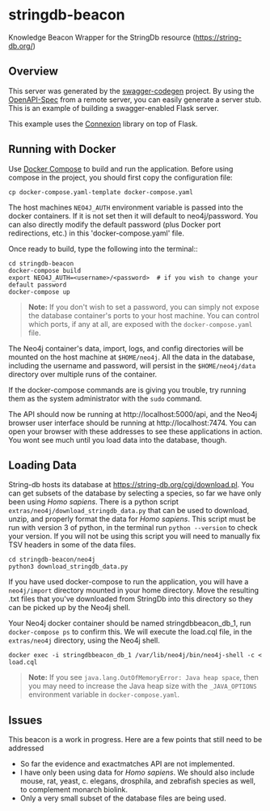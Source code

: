 # stringdb-beacon

Knowledge Beacon Wrapper for the StringDb resource (https://string-db.org/)

## Overview
This server was generated by the [swagger-codegen](https://github.com/swagger-api/swagger-codegen) project. By using the
[OpenAPI-Spec](https://github.com/swagger-api/swagger-core/wiki) from a remote server, you can easily generate a server stub.  This
is an example of building a swagger-enabled Flask server.

This example uses the [Connexion](https://github.com/zalando/connexion) library on top of Flask.

## Running with Docker

Use [Docker Compose](https://docs.docker.com/compose/) to build and run the application. 
Before using compose in the project, you should first copy the configuration file:

```
cp docker-compose.yaml-template docker-compose.yaml
```

The host machines `NEO4J_AUTH` environment variable is passed into the docker containers.  If it is not set then it will default to neo4j/password.  You can also directly modify the default password (plus Docker port redirections, etc.) 
in this 'docker-compose.yaml' file.  

Once ready to build, type the following into the terminal::

```
cd stringdb-beacon
docker-compose build
export NEO4J_AUTH=<username>/<password>  # if you wish to change your default password
docker-compose up
```

> **Note:** If you don't wish to set a password, you can simply not expose the database container's ports to your host machine. You can control which ports, if any at all, are exposed with the `docker-compose.yaml` file.

The Neo4j container's data, import, logs, and config directories will be mounted on the host machine at `$HOME/neo4j`. All the data in the database, including the username and password, will persist in the `$HOME/neo4j/data` directory over multiple runs of the container.

If the docker-compose commands are is giving you trouble, try running them as the system administrator with the `sudo` command.

The API should now be running at http://localhost:5000/api, and the Neo4j browser user interface should be running at http://localhost:7474. You can open your browser with these addresses to see these applications in action. You wont see much until you load data into the database, though.

## Loading Data

String-db hosts its database at https://string-db.org/cgi/download.pl. You can get subsets of the database by selecting a species, so far we have only been using *Homo sapiens*. There is a python script `extras/neo4j/download_stringdb_data.py` that can be used to download, unzip, and properly format the data for *Homo sapiens*. This script must be run with version 3 of python, in the terminal run `python --version` to check your version. If you will not be using this script you will need to manually fix TSV headers in some of the data files.

```
cd stringdb-beacon/neo4j
python3 download_stringdb_data.py
```

If you have used docker-compose to run the application, you will have a `neo4j/import` directory mounted in your home directory. Move the resulting .txt files that you've downloaded from StringDb into this directory so they can be picked up by the Neo4j shell.

Your Neo4j docker container should be named stringdbbeacon_db_1, run `docker-compose ps` to confirm this. We will execute the load.cql file, in the `extras/neo4j` directory, using the Neo4j shell.

```
docker exec -i stringdbbeacon_db_1 /var/lib/neo4j/bin/neo4j-shell -c < load.cql
```

> **Note:** If you see `java.lang.OutOfMemoryError: Java heap space`, then you may need to increase the Java heap size with the `_JAVA_OPTIONS` environment variable in `docker-compose.yaml`.


## Issues

This beacon is a work in progress. Here are a few points that still need to be addressed
- So far the evidence and exactmatches API are not implemented.
- I have only been using data for *Homo sapiens*. We should also include mouse, rat, yeast, c. elegans, drosphila, and zebrafish species as well, to complement monarch biolink.
- Only a very small subset of the database files are being used.
